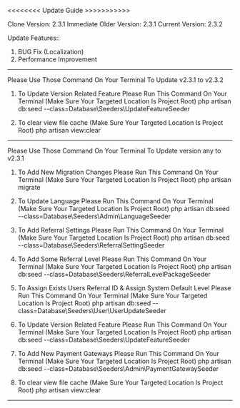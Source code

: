 <<<<<<<< Update Guide >>>>>>>>>>>

Clone Version: 2.3.1
Immediate Older Version: 2.3.1
Current Version: 2.3.2

Update Features::
1. BUG Fix (Localization)
2. Performance Improvement
--------------------------------------------------------------------------------

Please Use Those Command On Your Terminal To Update v2.3.1 to v2.3.2
1. To Update Version Related Feature Please Run This Command On Your Terminal (Make Sure Your Targeted Location Is Project Root)
    php artisan db:seed --class=Database\\Seeders\\UpdateFeatureSeeder

2. To clear view file cache (Make Sure Your Targeted Location Is Project Root)
    php artisan view:clear
    
---------------------------------------------------------------------------------

Please Use Those Command On Your Terminal To Update version any to v2.3.1

1. To Add New Migration Changes Please Run This Command On Your Terminal (Make Sure Your Targeted Location Is Project Root)
    php artisan migrate

2. To Update Language Please Run This Command On Your Terminal (Make Sure Your Targeted Location Is Project Root)
    php artisan db:seed --class=Database\\Seeders\\Admin\\LanguageSeeder

3. To Add Referral Settings Please Run This Command On Your Terminal (Make Sure Your Targeted Location Is Project Root)
    php artisan db:seed --class=Database\\Seeders\\ReferralSettingSeeder

4. To Add Some Referral Level Please Run This Command On Your Terminal (Make Sure Your Targeted Location Is Project Root)
    php artisan db:seed --class=Database\\Seeders\\ReferralLevelPackageSeeder

5. To Assign Exists Users Referral ID & Assign System Default Level Please Run This Command On Your Terminal (Make Sure Your Targeted Location Is Project Root)
    php artisan db:seed --class=Database\\Seeders\\User\\UserUpdateSeeder

6. To Update Version Related Feature Please Run This Command On Your Terminal (Make Sure Your Targeted Location Is Project Root)
    php artisan db:seed --class=Database\\Seeders\\UpdateFeatureSeeder

7. To Add New Payment Gateways Please Run This Command On Your Terminal (Make Sure Your Targeted Location Is Project Root)
    php artisan db:seed --class=Database\\Seeders\\Admin\\PaymentGatewaySeeder

8. To clear view file cache (Make Sure Your Targeted Location Is Project Root)
    php artisan view:clear

---------------------------------------------------------------------------------